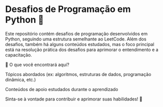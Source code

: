 # Desafios de Programação em Python 🐍

 Este repositório contém desafios de programação desenvolvidos em Python, seguindo uma estrutura semelhante ao LeetCode. Além dos desafios, também há alguns conteúdos estudados, mas o foco principal está na resolução prática dos desafios para aprimorar o entendimento e a capacitação.

📌 O que você encontrará aqui?

Tópicos abordados (ex: algoritmos, estruturas de dados, programação dinâmica, etc.)

Conteúdos de apoio estudados durante o aprendizado

Sinta-se à vontade para contribuir e aprimorar suas habilidades! 🚀
